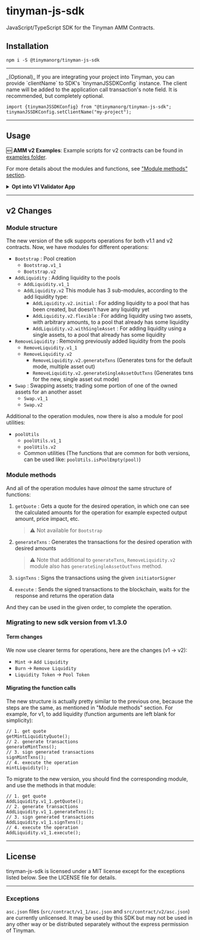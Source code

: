 # tinyman-js-sdk

JavaScript/TypeScript SDK for the Tinyman AMM Contracts.

## Installation

```shell
npm i -S @tinymanorg/tinyman-js-sdk
```

<hr>
_(Optional)_ If you are integrating your project into Tinyman, you can provide `clientName` to SDK's `tinymanJSSDKConfig` instance.
The client name will be added to the application call transaction's note field. It is recommended, but completely optional.

```tsx
import {tinymanJSSDKConfig} from "@tinymanorg/tinyman-js-sdk";
tinymanJSSDKConfig.setClientName("my-project");
```

<hr>

## Usage

🆕 **AMM v2 Examples**: Example scripts for v2 contracts can be found in [examples folder](./examples/).

For more details about the modules and functions, see ["Module methods" section](#module-methods).

<details>
  <summary><strong>Opt into V1 Validator App</strong></summary>
  <br>
  If you want to interact with Tinyman V1 contracts, we need to make sure the account is opted into its validator app. This is <strong>not required</strong> for interacting with V2 contracts. Here is how you can opt an account into V1 validator app:

```typescript
// Address of the account that will sign the transactions
const accountAddress = "...";
const account = await client.accountInformation(address).do();
const isAppOptInRequired = isAccountOptedIntoApp({
  appID: getValidatorAppID("mainnet", CONTRACT_VERSION.V1_1),
  accountAppsLocalState: account["apps-local-state"]
});

if (!hasOptedIn) {
  const v1AppOptInTxns = await generateOptIntoValidatorTxns({
    client: algodClient,
    network: "mainnet",
    contractVersion: CONTRACT_VERSION.V1_1,
    initiatorAddr: accountAddress
  });
  // Sign the transactions using a wallet (or any other method)
  const signedTxns = await signTransactions(txGroups, accountAddress);
  // Send signed transactions to the network, and wait for confirmation
  const transactionData = await sendAndWaitRawTransaction(algodClient, [signedTxns]);
  // Log the transaction data to the consol
  console.log({transactionData});
}
```

Tinyman JS SDK does not provide an implementation for signTransactions as each app may have different integrations with the wallets. The implementation of signTransactions may use the account's secret key to sign or it can use an integration with an external wallet such as PeraConnect and use their signTransaction method. It should always return a Promise that resolves with an array of Unsigned Integer encoding of the signed transactions, ie. `Promise<Uint8Array[]>`.

Example implementation that uses only account's secret key:

```ts
/**
 * @param account account data that will sign the transactions
 * @returns a function that will sign the transactions, can be used as `initiatorSigner`
 */
export default function signerWithSecretKey(account: Account) {
  return function (txGroups: SignerTransaction[][]): Promise<Uint8Array[]> {
    // Filter out transactions that don't need to be signed by the account
    const txnsToBeSigned = txGroups.flatMap((txGroup) =>
      txGroup.filter((item) => item.signers?.includes(account.addr))
    );
    // Sign all transactions that need to be signed by the account
    const signedTxns: Uint8Array[] = txnsToBeSigned.map(({txn}) =>
      txn.signTxn(account.sk)
    );

    // We wrap this with a Promise since SDK's initiatorSigner expects a Promise
    return new Promise((resolve) => {
      resolve(signedTxns);
    });
  };
}
```

</details>

<hr>

## v2 Changes

### Module structure

The new version of the sdk supports operations for both v1.1 and v2 contracts. Now, we have modules for different operations:

- `Bootstrap` : Pool creation
  - `Bootstrap.v1_1`
  - `Bootstrap.v2`
- `AddLiquidity` : Adding liquidity to the pools
  - `AddLiquidity.v1_1`
  - `AddLiquidity.v2`
    This module has 3 sub-modules, according to the add liquidity type:
    - `AddLiquidity.v2.initial` : For adding liquidity to a pool that has been created, but doesn’t have any liquidity yet
    - `AddLiquidity.v2.flexible` : For adding liquidity using two assets, with arbitrary amounts, to a pool that already has some liquidity
    - `AddLiquidity.v2.withSingleAsset` : For adding liquidity using a single assets, to a pool that already has some liquidity
- `RemoveLiquidity` : Removing previously added liquidity from the pools
  - `RemoveLiquidity.v1_1`
  - `RemoveLiquidity.v2`
    - `RemoveLiquidity.v2.generateTxns` (Generates txns for the default mode, multiple asset out)
    - `RemoveLiquidity.v2.generateSingleAssetOutTxns` (Generates txns for the new, single asset out mode)
- `Swap` : Swapping assets; trading some portion of one of the owned assets for an another asset
  - `Swap.v1_1`
  - `Swap.v2`

Additional to the operation modules, now there is also a module for pool utilities:

- `poolUtils`
  - `poolUtils.v1_1`
  - `poolUtils.v2`
  - Common utilities (The functions that are common for both versions, can be used like: `poolUtils.isPoolEmpty(pool)`)

### Module methods

And all of the operation modules have _almost_ the same structure of functions:

1. `getQuote` : Gets a quote for the desired operation, in which one can see the calculated amounts for the operation for example expected output amount, price impact, etc.

   > ⚠️ Not available for `Bootstrap`

2. `generateTxns` : Generates the transactions for the desired operation with desired amounts

   > ⚠️ Note that additional to `generateTxns`, `RemoveLiquidity.v2` module also has `generateSingleAssetOutTxns` method.

3. `signTxns` : Signs the transactions using the given `initiatorSigner`
4. `execute` : Sends the signed transactions to the blockchain, waits for the response and returns the operation data

And they can be used in the given order, to complete the operation.

### Migrating to new sdk version from v1.3.0

#### Term changes

We now use clearer terms for operations, here are the changes (v1 -> v2):

- `Mint` -> `Add Liquidity`
- `Burn` -> `Remove Liquidity`
- `Liquidity Token` -> `Pool Token`

#### Migrating the function calls

The new structure is actually pretty similar to the previous one, because the steps are the same, as mentioned in "Module methods" section. For example, for v1, to add liquidity (function arguments are left blank for simplicity):

```tsx
// 1. get quote
getMintLiquidityQuote();
// 2. generate transactions
generateMintTxns();
// 3. sign generated transactions
signMintTxns();
// 4. execute the operation
mintLiquidity();
```

To migrate to the new version, you should find the corresponding module, and use the methods in that module:

```tsx
// 1. get quote
AddLiquidity.v1_1.getQuote();
// 2. generate transactions
AddLiquidity.v1_1.generateTxns();
// 3. sign generated transactions
AddLiquidity.v1_1.signTxns();
// 4. execute the operation
AddLiquidity.v1_1.execute();
```

<hr>

## License

tinyman-js-sdk is licensed under a MIT license except for the exceptions listed below. See the LICENSE file for details.

<hr>

### Exceptions

`asc.json` files (`src/contract/v1_1/asc.json` and `src/contract/v2/asc.json`) are currently unlicensed. It may be used by this SDK but may not be used in any other way or be distributed separately without the express permission of Tinyman.
